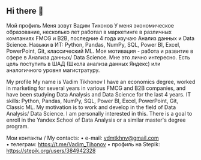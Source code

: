 ## Hi there 👋

Мой профиль
Меня зовут Вадим Тихонов
У меня экономическое образование,  несколько лет работал в маркетинге  в различных компаниях FMCG и B2B, последние 4 года изучаю Анализ данных и Data Science.
Навыки в ИТ: Python, Pandas, NumPy, SQL, Power BI, Excel, PowerPoint, Git, классический ML.
Моя мотивация - работа и развитие в сфере в Анализа данных/ Data Science. 
Мне это лично интересно. 
Есть цель поступить в ШАД (Школа анализа данных Яндекс) или аналогичного уровня магистратуру.

My profile
My name is Vadim Tikhonov
I have an economics degree, worked in marketing for several years in various FMCG and B2B companies, and have been studying Data Analysis and Data Science for the last 4 years.
IT skills: Python, Pandas, NumPy, SQL, Power BI, Excel, PowerPoint, Git, Classic ML.
My motivation is to work and develop in the field of Data Analysis/ Data Science. I am personally interested in this. 
There is a goal to enroll in the Yandex School of Data Analysis or a similar master's degree program.

Мои контакты / My contacts:
•	e-mail:  vdmtkhnv@gmail.com   
•	телеграм:  https://t.me/Vadim_Tihonov
•	профиль на Stepik:  https://stepik.org/users/384942328


<!--
**TikhonovVadim/TikhonovVadim** is a ✨ _special_ ✨ repository because its `README.md` (this file) appears on your GitHub profile.

Here are some ideas to get you started:

- 🔭 I’m currently working on ...
- 🌱 I’m currently learning ...
- 👯 I’m looking to collaborate on ...
- 🤔 I’m looking for help with ...
- 💬 Ask me about ...
- 📫 How to reach me: ...
- 😄 Pronouns: ...
- ⚡ Fun fact: ...
-->
